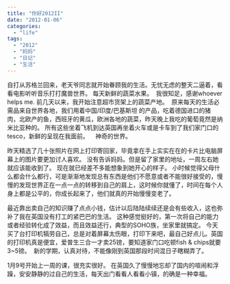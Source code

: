 ```yaml
---
title: "你好2012II"
date: "2012-01-06"
categories: 
  - "life"
tags: 
  - "2012"
  - "妈妈"
  - "日记"
  - "生活"
---
```


自打从苏格兰回来，老天爷同志就开始眷顾我的生活。无忧无虑的整天二逼着，看看电影听听音乐打打魔兽世界。 每天新鲜的蔬菜水果。  我很知足，感谢whoever helps me. 前几天以来，我开始注意超市货架上的蔬菜产地。  原来每天的生活必需品来自世界各地，我们用着中国/印度/巴基斯坦 的产品，吃着德国进口的猪肉，北欧产的鱼，西班牙的黄瓜，欧洲各地的蔬菜，昨天晚上我吃的葡萄竟然是纳米比亚种的。 所有这些坐着飞机到达英国再坐着火车或是卡车到了我们家门口的tesco，新鲜的呈现在我面前。    神奇的世界。

昨天精选了几十张照片在网上打印寄回家，毕竟拿在手上实实在在的卡片比电脑屏幕上的图片要更加讨人喜欢。 没有告诉妈妈。但是留了家里的地址，一周左右她就应该能收到了。 现在就已经差不多能想象到她开心的样子。 小时候觉得父母什么都会什么都行，可是渐渐地发现总有东西是他们不愿意或者不能很好接受的，慢慢的发现世界正在一点一点的转移到自己的肩上，这时候你就懂了，时间在每个人身上都是公平的，你成长起来了，他们就真的开始慢慢变老了。

最近靠出卖自己的知识赚了点点小钱，估计以后陆陆续续还是会有些收入，这也弥补了我在英国没有打工的紧巴巴的生活。 这种感觉挺好的，第一次将自己的能力或者经验转化成了效益，而且效益还行，典型的SOHO族，坐家里就搞定。 今天买了台打印机犒劳自己，总是对着屏幕太伤眼，打印下来吧，最自己好点儿。英国的打印机真是便宜，爱普生三合一才卖25镑，要知道家门口吃顿fish & chips就要3~5镑。  新的学期，认真对待，不能像刚到英国那段时间混日子瞎糊弄了。

1月9号开始上一周的课，很充实很好。 在英国久了慢慢地忘却了国内的喧闹和浮躁，安安静静的过自己的生活，每天出门看看人看看小镇，的确是一种幸福。
